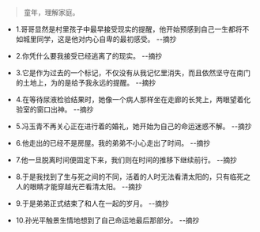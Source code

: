 >童年，理解家庭。

- 1.哥哥显然是村里孩子中最早接受现实的提醒，他开始预感到自己一生都将不如城里同学，这是他对内心自卑的最初感受。 --摘抄

- 2.你凭什么要我接受已经逃离了的现实。 --摘抄

- 3.它是作为过去的一个标记，不仅没有从我记忆里消失，而且依然坚守在南门的土地上，为的是给予我永远的提醒。 --摘抄

- 4.在等待尿液检验结果时，她像一个病人那样坐在走廊的长凳上，两眼望着化验室的窗口出神。 --摘抄

- 5.冯玉青不再关心正在进行着的婚礼，她开始为自己的命运迷惑不解。 --摘抄

- 6.他走出的已经不是房屋。我的弟弟不小心走出了时间。 --摘抄

- 7.他一旦脱离时间便固定下来，我们则在时间的推移下继续前行。 --摘抄

- 8.于是我找到了生与死之间的不同，活着的人时无法看清太阳的，只有临死之人的眼睛才能穿越光芒看清太阳。 --摘抄

- 9.于是弟弟正式结束了和人在一起的岁月。 --摘抄

- 10.孙光平触景生情地想到了自己命运地最后那部分。 --摘抄
